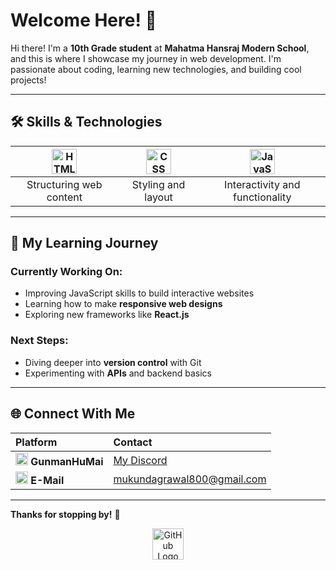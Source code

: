 # Welcome Here! 🌟  

Hi there! I'm a **10th Grade student** at **Mahatma Hansraj Modern School**, and this is where I showcase my journey in web development. I'm passionate about coding, learning new technologies, and building cool projects!  

---

## 🛠️ Skills & Technologies  

| <img src="https://cdn.jsdelivr.net/gh/devicons/devicon/icons/html5/html5-original.svg" width="40" height="40" alt="HTML Logo"> | <img src="https://cdn.jsdelivr.net/gh/devicons/devicon/icons/css3/css3-original.svg" width="40" height="40" alt="CSS Logo"> | <img src="https://cdn.jsdelivr.net/gh/devicons/devicon/icons/javascript/javascript-original.svg" width="40" height="40" alt="JavaScript Logo"> |  
|:--:|:--:|:--:|  
| Structuring web content | Styling and layout | Interactivity and functionality |  

---

## 🚀 My Learning Journey  

### Currently Working On:  
- Improving JavaScript skills to build interactive websites  
- Learning how to make **responsive web designs**  
- Exploring new frameworks like **React.js**  

### Next Steps:  
- Diving deeper into **version control** with Git  
- Experimenting with **APIs** and backend basics  

---

## 🌐 Connect With Me  

| Platform | Contact |  
|:--|:--|  
| <img src="https://www.svgrepo.com/show/353655/discord-icon.svg" width="20" height="20" alt="Discord Logo"> **GunmanHuMai** | [My Discord](https://discord.com/users/1115658967012626542) |  
| <img src="https://www.reshot.com/preview-assets/icons/YHUFD8SPL4/email-arrow-up-YHUFD8SPL4.svg" width="20" height="20" alt="Email Logo"> **E-Mail**  | [mukundagrawal800@gmail.com](mailto:mukundagarwal800@gmail.com) |  

---

**Thanks for stopping by!** 🎉  

<div align="center">
  <img src="https://cdn.jsdelivr.net/gh/devicons/devicon/icons/github/github-original.svg" width="50" height="50" alt="GitHub Logo">
</div>
